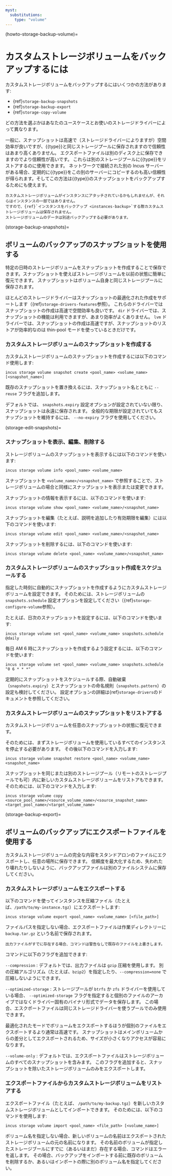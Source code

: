 ```yaml
---
myst:
  substitutions:
    type: "volume"
---
```


(howto-storage-backup-volume)=
# カスタムストレージボリュームをバックアップするには

カスタムストレージボリュームをバックアップするにはいくつかの方法があります:

- {ref}`storage-backup-snapshots`
- {ref}`storage-backup-export`
- {ref}`storage-copy-volume`

<!-- Include start backup types -->
どの方法を選ぶかはあなたのユースケースとお使いのストレージドライバーによって異なります。

一般に、スナップショットは高速で（ストレージドライバーによりますが）空間効率が良いですが、{{type}}と同じストレージプールに保存されますので信頼性はあまり高くありません。
エクスポートファイルは別のディスク上に保存できますのでより信頼性が高いです。
これらは別のストレージプールに{{type}}をリストアするのに使用できます。
ネットワークで接続された別の Incus サーバーがある場合、定期的に{{type}}をこの別のサーバーにコピーするのも高い信頼性が得られます。そしてこの方法は{{type}}のスナップショットをバックアップするためにも使えます。
<!-- Include end backup types -->

```{note}
カスタムストレージボリュームがインスタンスにアタッチされているかもしれませんが、それらはインスタンスの一部ではありません。
ですので、{ref}`インスタンスをバックアップ <instances-backup>`する際カスタムストレージボリュームは保存されません。
ストレージボリュームのデータは別途バックアップする必要があります。
```

(storage-backup-snapshots)=
## ボリュームのバックアップのスナップショットを使用する

特定の日時のストレージボリュームをスナップショットを作成することで保存できます。スナップショットを使えばストレージボリュームを以前の状態に簡単に復元できます。
スナップショットはボリューム自身と同じストレージプールに保存されます。

<!-- Include start optimized snapshots -->
ほとんどのストレージドライバーはスナップショットの最適化された作成をサポートします（{ref}`storage-drivers-features`参照）。
これらのドライバーではスナップショットの作成は高速で空間効率も良いです。
`dir` ドライバーでは、スナップショットの機能は利用できますが、あまり効率がよくありません。
`lvm` ドライバーでは、スナップショットの作成は高速ですが、スナップショットのリストアが効率的なのは thin-pool モードを使っているときだけです。
<!-- Include end optimized snapshots -->

### カスタムストレージボリュームのスナップショットを作成する

カスタムストレージボリュームのスナップショットを作成するには以下のコマンド使用します:

    incus storage volume snapshot create <pool_name> <volume_name> [<snapshot_name>]

<!-- Include start create snapshot options -->
既存のスナップショットを置き換えるには、スナップショット名とともに `--reuse` フラグを追加します。

デフォルトでは、 `snapshots.expiry` 設定オプションが設定されていない限り、スナップショットは永遠に保存されます。
全般的な期限が設定されていてもスナップショットを維持するには、 `--no-expiry` フラグを使用してください。
<!-- Include end create snapshot options -->

(storage-edit-snapshots)=
### スナップショットを表示、編集、削除する

ストレージボリュームのスナップショットを表示するには以下のコマンドを使います:

    incus storage volume info <pool_name> <volume_name>

スナップショットを `<volume_name>/<snapshot_name>` で参照することで、ストレージボリュームの場合と同様にスナップショットを表示または変更できます。

スナップショットの情報を表示するには、以下のコマンドを使います:

    incus storage volume show <pool_name> <volume_name>/<snapshot_name>

スナップショットを編集（たとえば、説明を追加したり有効期限を編集）には以下のコマンドを使います:

    incus storage volume edit <pool_name> <volume_name>/<snapshot_name>

スナップショットを削除するには、以下のコマンドを使います:

    incus storage volume delete <pool_name> <volume_name>/<snapshot_name>

### カスタムストレージボリュームのスナップショット作成をスケジュールする

指定した時刻に自動的にスナップショットを作成するようにカスタムストレージボリュームを設定できます。
そのためには、ストレージボリュームの `snapshots.schedule` 設定オプションを設定してください（{ref}`storage-configure-volume`参照）。

たとえば、日次のスナップショットを設定するには、以下のコマンドを使います:

    incus storage volume set <pool_name> <volume_name> snapshots.schedule @daily

毎日 AM 6 時にスナップショットを作成するよう設定するには、以下のコマンドを使います:

    incus storage volume set <pool_name> <volume_name> snapshots.schedule "0 6 * * *"

定期的にスナップショットをスケジュールする際、自動破棄（`snapshots.expiry`）とスナップショットの命名規則（`snapshots.pattern`）の設定も検討してください。
設定オプションの詳細は{ref}`storage-drivers`のドキュメントを参照してください。

### カスタムストレージボリュームのスナップショットをリストアする

カスタムストレージボリュームを任意のスナップショットの状態に復元できます。

そのためには、まずストレージボリュームを使用しているすべてのインスタンスを停止する必要があります。
その後以下のコマンドを入力します:

    incus storage volume snapshot restore <pool_name> <volume_name> <snapshot_name>

スナップショットを同じまたは別のストレージプール（リモートのストレージプールでも可）内に新しいカスタムストレージボリュームをリストアもできます。
そのためには、以下のコマンドを入力します:

    incus storage volume copy <source_pool_name>/<source_volume_name>/<source_snapshot_name> <target_pool_name>/<target_volume_name>

(storage-backup-export)=
## ボリュームのバックアップにエクスポートファイルを使用する

カスタムストレージボリュームの完全な内容をスタンドアロンのファイルにエクスポートし、任意の場所に保存できます。
信頼度を最大化するため、失われたり壊れたりしないように、バックアップファイルは別のファイルシステムに保存してください。

### カスタムストレージボリュームをエクスポートする

以下のコマンドを使ってインスタンスを圧縮ファイル（たとえば、`/path/to/my-instance.tgz`）にエクスポートします:

    incus storage volume export <pool_name> <volume_name> [<file_path>]

ファイルパスを指定しない場合、エクスポートファイルは作業ディレクトリーに `backup.tar.gz` という名前で保存されます。

```{warning}
出力ファイルがすでに存在する場合、コマンドは警告なしで既存のファイルを上書きします。
```

<!-- Include start export info -->
コマンドに以下のフラグを追加できます:

`--compression`
: デフォルトでは、出力ファイルは `gzip` 圧縮を使用します。
  別の圧縮アルゴリズム（たとえば、`bzip2`）を指定したり、`--compression=none` で圧縮しないようにできます。

`--optimized-storage`
: ストレージプールが `btrfs` か `zfs` ドライバーを使用している場合、 `--optimized-storage` フラグを指定すると個別のファイルのアーカイブではなくドライバー固有のバイナリ形式でデータを保存します。
  この場合、エスクポートファイルは同じストレージドライバーを使うプールでのみ使用できます。

  最適化されたモードでボリュームをエクスポートするほうが個別のファイルをエクスポートするより通常は高速です。
  スナップショットはメインボリュームからの差分としてエクスポートされるため、サイズが小さくなりアクセスが容易になります。
<!-- Include end export info -->

`--volume-only`
: デフォルトでは、エクスポートファイルはストレージボリュームのすべてのスナップショットを含みます。
  このフラグを追加すると、スナップショットを除いたストレージボリュームのみをエクスポートします。

### エクスポートファイルからカスタムストレージボリュームをリストアする

エクスポートファイル（たとえば、 `/path/to/my-backup.tgz`）を新しいカスタムストレージボリュームとしてインポートできます。
そのためには、以下のコマンドを使用します:

    incus storage volume import <pool_name> <file_path> [<volume_name>]

ボリューム名を指定しない場合、新しいボリュームの名前はエクスポートされたストレージボリュームの元の名前になります。
その名前のボリュームが指定したストレージブールにすでに（あるいはまだ）存在する場合、コマンドはエラーを返します。
その場合、バックアップをインポートする前に既存のボリュームを削除するか、あるいはインポートの際に別のボリューム名を指定してください。
